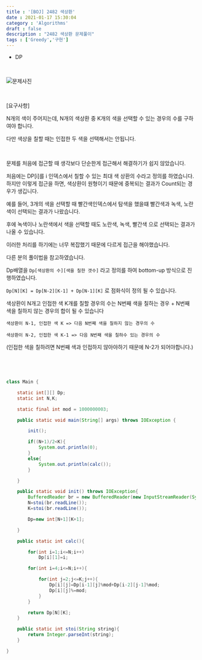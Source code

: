 ```yaml
---
title : '[BOJ] 2482 색상환'
date : 2021-01-17 15:30:04
category : 'Algorithms'
draft : false
description : "2482 색상환 문제풀이"
tags : ['Greedy','구현']
---
```


* DP

<br/>

![문제사진](https://user-images.githubusercontent.com/57346393/104833014-206b9100-58d9-11eb-8b0b-4af9240d428e.png)


<br/>

[요구사항]

N개의 색이 주어지는데, N개의 색상환 중 K개의 색을 선택할 수 있는 경우의 수를 구하여야 합니다.

다만 색상을 칠할 때는 인접한 두 색을 선택해서는 안됩니다.

<br/>

문제를 처음에 접근할 때 생각보다 단순한게 접근해서 해결하기가 쉽지 않았습니다.


처음에는 DP[i]를 i 인덱스에서 칠할 수 있는 최대 색 상환의 수라고 정의를 하였습니다. 하지만 이렇게 접근을 하면, 색상환이 원형이기 때문에 중복되는 결과가 Count되는 경우가 생깁니다.

예를 들어, 3개의 색을 선택할 때 빨간색인덱스에서 탐색을 했을떄 빨간색과 녹색, 노란색이 선택되는 결과가 나왔습니다. 

후에 녹색이나 노란색에서 색을 선택할 때도 노란색, 녹색, 빨간색 으로 선택되는 결과가 나올 수 있습니다. 

이러한 처리를 하기에는 너무 복잡했기 때문에 다르게 접근을 해야했습니다.

다른 분의 풀이법을 참고하였습니다.

Dp배열을 `Dp[색상환의 수][색을 칠한 갯수]` 라고 정의를 하여 bottom-up 방식으로 진행하였습니다.

`Dp[N][K] = Dp[N-2][K-1] + Dp[N-1][K]` 로 점화식이 정의 될 수 있습니다.

색상환이 N개고 인접한 색 K개를 칠할 경우의 수는
N번째 색을 칠하는 경우 + N번째 색을 칠하지 않는 경우의 합이 될 수 있습니다

```
색상환이 N-1, 인접한 색 K => 다음 N번째 색을 칠하지 않는 경우의 수

색상환이 N-2, 인접한 색 K-1 => 다음 N번째 색을 칠하수 있는 경우의 수

```

(인접한 색을 칠하려면 N번째 색과 인접하지 않아야하기 때문에 N-2가 되어야합니다.) 





<br/> <br/>

```java

class Main {

    static int[][] Dp;
    static int N,K;

    static final int mod = 1000000003;

    public static void main(String[] args) throws IOException {

        init();

        if((N+1)/2<K){
            System.out.println(0);
        }
        else{
            System.out.println(calc());
        }

    }

    public static void init() throws IOException{
        BufferedReader br = new BufferedReader(new InputStreamReader(System.in));
        N=stoi(br.readLine());
        K=stoi(br.readLine());

        Dp=new int[N+1][K+1];

    }

    public static int calc(){

        for(int i=1;i<=N;i++)
            Dp[i][1]=i;

        for(int i=4;i<=N;i++){

            for(int j=2;j<=K;j++){
                Dp[i][j]=Dp[i-1][j]%mod+Dp[i-2][j-1]%mod;
                Dp[i][j]%=mod;
            }
        }

        return Dp[N][K];
    }

    public static int stoi(String string){
        return Integer.parseInt(string);
    }

}

```